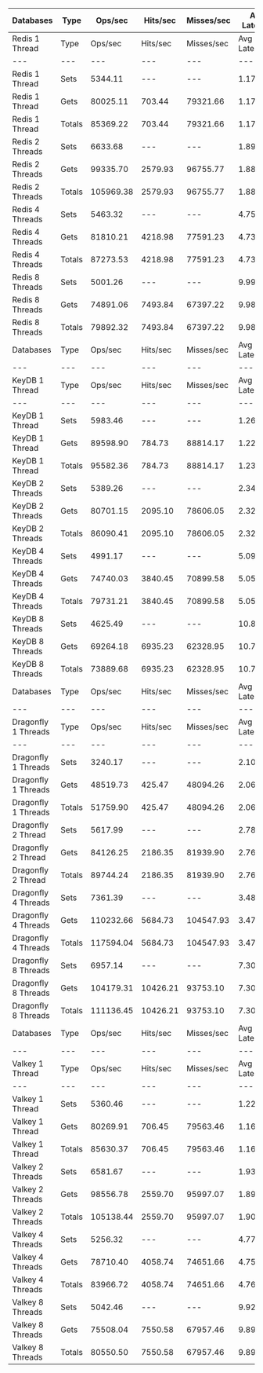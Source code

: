 | Databases | Type | Ops/sec | Hits/sec | Misses/sec | Avg Latency | p50 Latency | p99 Latency | p99.9 Latency | KB/sec |
| --- | --- | --- | --- | --- | --- | --- | --- | --- | --- |
| Redis 1 Thread | Type | Ops/sec | Hits/sec | Misses/sec | Avg Latency | p50 Latency | p99 Latency | p99.9 Latency | KB/sec |
| --- | --- | --- | --- | --- | --- | --- | --- | --- | --- |
Redis 1 Thread | Sets | 5344.11 | --- | --- | 1.17429 | 1.08700 | 2.15900 | 5.18300 | 2921.73 |
Redis 1 Thread | Gets | 80025.11 | 703.44 | 79321.66 | 1.17114 | 1.08700 | 2.07900 | 4.67100 | 3467.35 |
Redis 1 Thread | Totals | 85369.22 | 703.44 | 79321.66 | 1.17134 | 1.08700 | 2.09500 | 4.70300 | 6389.07 |
Redis 2 Threads | Sets | 6633.68 | --- | --- | 1.89058 | 1.79900 | 3.34300 | 9.27900 | 3626.77 |
Redis 2 Threads | Gets | 99335.70 | 2579.93 | 96755.77 | 1.88730 | 1.79100 | 3.32700 | 9.66300 | 5162.44 |
Redis 2 Threads | Totals | 105969.38 | 2579.93 | 96755.77 | 1.88751 | 1.79100 | 3.32700 | 9.66300 | 8789.20 |
Redis 4 Threads | Sets | 5463.32 | --- | --- | 4.75449 | 4.63900 | 9.21500 | 15.23100 | 2986.91 |
Redis 4 Threads | Gets | 81810.21 | 4218.98 | 77591.23 | 4.73359 | 4.63900 | 9.21500 | 15.48700 | 5304.90 |
Redis 4 Threads | Totals | 87273.53 | 4218.98 | 77591.23 | 4.73490 | 4.63900 | 9.21500 | 15.48700 | 8291.81 |
Redis 8 Threads | Sets | 5001.26 | --- | --- | 9.99436 | 9.72700 | 21.11900 | 42.75100 | 2734.29 |
Redis 8 Threads | Gets | 74891.06 | 7493.84 | 67397.22 | 9.98686 | 9.72700 | 21.24700 | 42.75100 | 6682.72 |
Redis 8 Threads | Totals | 79892.32 | 7493.84 | 67397.22 | 9.98733 | 9.72700 | 21.24700 | 42.75100 | 9417.01 |
| Databases | Type | Ops/sec | Hits/sec | Misses/sec | Avg Latency | p50 Latency | p99 Latency | p99.9 Latency | KB/sec |
| --- | --- | --- | --- | --- | --- | --- | --- | --- | --- |
| KeyDB 1 Thread | Type | Ops/sec | Hits/sec | Misses/sec | Avg Latency | p50 Latency | p99 Latency | p99.9 Latency | KB/sec |
| --- | --- | --- | --- | --- | --- | --- | --- | --- | --- |
KeyDB 1 Thread | Sets | 5983.46 | --- | --- | 1.26846 | 1.29500 | 2.23900 | 12.79900 | 3271.27 |
KeyDB 1 Thread | Gets | 89598.90 | 784.73 | 88814.17 | 1.22966 | 1.29500 | 2.12700 | 5.18300 | 3880.72 |
KeyDB 1 Thread | Totals | 95582.36 | 784.73 | 88814.17 | 1.23209 | 1.29500 | 2.12700 | 5.88700 | 7151.99 |
KeyDB 2 Threads | Sets | 5389.26 | --- | --- | 2.34808 | 2.19100 | 4.54300 | 10.62300 | 2946.42 |
KeyDB 2 Threads | Gets | 80701.15 | 2095.10 | 78606.05 | 2.32690 | 2.19100 | 4.47900 | 10.68700 | 4193.57 |
KeyDB 2 Threads | Totals | 86090.41 | 2095.10 | 78606.05 | 2.32823 | 2.19100 | 4.47900 | 10.68700 | 7139.99 |
KeyDB 4 Threads | Sets | 4991.17 | --- | --- | 5.09126 | 4.95900 | 10.23900 | 16.51100 | 2728.78 |
KeyDB 4 Threads | Gets | 74740.03 | 3840.45 | 70899.58 | 5.05780 | 4.95900 | 10.17500 | 16.89500 | 4839.44 |
KeyDB 4 Threads | Totals | 79731.21 | 3840.45 | 70899.58 | 5.05990 | 4.95900 | 10.17500 | 16.89500 | 7568.22 |
KeyDB 8 Threads | Sets | 4625.49 | --- | --- | 10.81923 | 10.43100 | 25.08700 | 46.84700 | 2528.85 |
KeyDB 8 Threads | Gets | 69264.18 | 6935.23 | 62328.95 | 10.76546 | 10.43100 | 23.93500 | 46.84700 | 6182.85 |
KeyDB 8 Threads | Totals | 73889.68 | 6935.23 | 62328.95 | 10.76883 | 10.43100 | 24.06300 | 46.84700 | 8711.70 |
| Databases | Type | Ops/sec | Hits/sec | Misses/sec | Avg Latency | p50 Latency | p99 Latency | p99.9 Latency | KB/sec |
| --- | --- | --- | --- | --- | --- | --- | --- | --- | --- |
| Dragonfly 1 Threads | Type | Ops/sec | Hits/sec | Misses/sec | Avg Latency | p50 Latency | p99 Latency | p99.9 Latency | KB/sec |
| --- | --- | --- | --- | --- | --- | --- | --- | --- | --- |
Dragonfly 1 Threads | Sets | 3240.17 | --- | --- | 2.10331 | 1.81500 | 4.57500 | 18.94300 | 1771.46 |
Dragonfly 1 Threads | Gets | 48519.73 | 425.47 | 48094.26 | 2.06511 | 1.81500 | 4.51100 | 7.96700 | 2101.75 |
Dragonfly 1 Threads | Totals | 51759.90 | 425.47 | 48094.26 | 2.06750 | 1.81500 | 4.51100 | 8.19100 | 3873.21 |
Dragonfly 2 Thread | Sets | 5617.99 | --- | --- | 2.78582 | 2.73500 | 7.80700 | 15.03900 | 3071.47 |
Dragonfly 2 Thread | Gets | 84126.25 | 2186.35 | 81939.90 | 2.76398 | 2.71900 | 7.45500 | 13.95100 | 4372.73 |
Dragonfly 2 Thread | Totals | 89744.24 | 2186.35 | 81939.90 | 2.76534 | 2.71900 | 7.48700 | 14.07900 | 7444.20 |
Dragonfly 4 Threads | Sets | 7361.39 | --- | --- | 3.48756 | 3.59900 | 8.63900 | 17.53500 | 4024.62 |
Dragonfly 4 Threads | Gets | 110232.66 | 5684.73 | 104547.93 | 3.47028 | 3.59900 | 8.44700 | 17.40700 | 7147.92 |
Dragonfly 4 Threads | Totals | 117594.04 | 5684.73 | 104547.93 | 3.47136 | 3.59900 | 8.51100 | 17.40700 | 11172.55 |
Dragonfly 8 Threads | Sets | 6957.14 | --- | --- | 7.30264 | 6.87900 | 23.93500 | 57.85500 | 3803.61 |
Dragonfly 8 Threads | Gets | 104179.31 | 10426.21 | 93753.10 | 7.30114 | 6.87900 | 23.67900 | 57.34300 | 9297.03 |
Dragonfly 8 Threads | Totals | 111136.45 | 10426.21 | 93753.10 | 7.30123 | 6.87900 | 23.80700 | 57.34300 | 13100.64 |
| Databases | Type | Ops/sec | Hits/sec | Misses/sec | Avg Latency | p50 Latency | p99 Latency | p99.9 Latency | KB/sec |
| --- | --- | --- | --- | --- | --- | --- | --- | --- | --- |
| Valkey 1 Thread | Type | Ops/sec | Hits/sec | Misses/sec | Avg Latency | p50 Latency | p99 Latency | p99.9 Latency | KB/sec |
| --- | --- | --- | --- | --- | --- | --- | --- | --- | --- |
Valkey 1 Thread | Sets | 5360.46 | --- | --- | 1.22369 | 1.10300 | 2.07900 | 18.94300 | 2930.66 |
Valkey 1 Thread | Gets | 80269.91 | 706.45 | 79563.46 | 1.16403 | 1.10300 | 2.01500 | 4.73500 | 3478.38 |
Valkey 1 Thread | Totals | 85630.37 | 706.45 | 79563.46 | 1.16777 | 1.10300 | 2.01500 | 5.50300 | 6409.05 |
Valkey 2 Threads | Sets | 6581.67 | --- | --- | 1.93198 | 1.80700 | 3.42300 | 11.77500 | 3598.33 |
Valkey 2 Threads | Gets | 98556.78 | 2559.70 | 95997.07 | 1.89994 | 1.80700 | 3.32700 | 9.85500 | 5121.96 |
Valkey 2 Threads | Totals | 105138.44 | 2559.70 | 95997.07 | 1.90194 | 1.80700 | 3.34300 | 10.04700 | 8720.28 |
Valkey 4 Threads | Sets | 5256.32 | --- | --- | 4.77791 | 4.63900 | 9.27900 | 15.42300 | 2873.74 |
Valkey 4 Threads | Gets | 78710.40 | 4058.74 | 74651.66 | 4.75989 | 4.63900 | 9.21500 | 15.67900 | 5103.71 |
Valkey 4 Threads | Totals | 83966.72 | 4058.74 | 74651.66 | 4.76102 | 4.63900 | 9.27900 | 15.67900 | 7977.44 |
Valkey 8 Threads | Sets | 5042.46 | --- | --- | 9.92514 | 9.66300 | 21.63100 | 44.28700 | 2756.82 |
Valkey 8 Threads | Gets | 75508.04 | 7550.58 | 67957.46 | 9.89222 | 9.66300 | 20.99100 | 44.03100 | 6735.26 |
Valkey 8 Threads | Totals | 80550.50 | 7550.58 | 67957.46 | 9.89428 | 9.66300 | 20.99100 | 44.03100 | 9492.08 |
